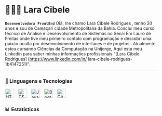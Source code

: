 # 👩🏻‍💻 Lara Cibele

**`Desenvolvedora FrontEnd`**
Olá, me chamo Lara Cibele Rodrigues , tenho 20 anos e sou de Camaçari cidade Metropolitana da Bahia. Conclui meu curso técnico de Ánalise e Desenvolvimento de Sistemas no Senai Em Lauro de Freitas onde tive meu primeiro contato com programação e descobri uma paixão oculta por desenvolvimento de interfaces e de projetos  . Atualmente estou cursando Ciências da Computação na Unijorge, Aqui esta meu Linkedin para saber minhas informações profissionais "[Lara Cibele Rodrigues] (https://www.linkedin.com/in/
lara-cibele-rodrigues-1b4147251)". 

---

### 🤖 Linguagens e Tecnologias

<img 
    align="left" 
    alt="HTML"
    title="HTML" 
    width="30px" 
    style="padding-right: 10px;" 
    src="https://cdn.jsdelivr.net/gh/devicons/devicon@latest/icons/html5/html5-original.svg" 
/>
<img 
    align="left" 
    alt="CSS" 
    title="CSS"
    width="30px" 
    style="padding-right: 10px;" 
    src="https://cdn.jsdelivr.net/gh/devicons/devicon@latest/icons/css3/css3-original.svg" 
/>
<img 
    align="left" 
    alt="JavaScript" 
    title="JavaScript"
    width="30px" 
    style="padding-right: 10px;" 
    src="https://cdn.jsdelivr.net/gh/devicons/devicon@latest/icons/javascript/javascript-original.svg" 
/>
<img 
    align="left" 
    alt="Bootstrap"
    title="Bootstrap" 
    width="30px" 
    style="padding-right: 10px;" 
    src="https://cdn.jsdelivr.net/gh/devicons/devicon@latest/icons/bootstrap/bootstrap-original.svg" 
/>
<img 
    align="left" 
    alt="Git" 
    title="Git"
    width="30px" 
    style="padding-right: 10px;" 
    src="https://cdn.jsdelivr.net/gh/devicons/devicon@latest/icons/git/git-original.svg" 
/>


<br/>
<br/>

### 📊 Estatísticas


